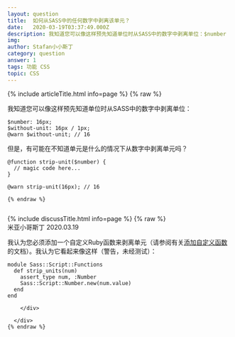 ```yaml
---
layout: question
title:  如何从SASS中的任何数字中剥离该单元？
date:   2020-03-19T03:37:49.000Z
description: 我知道您可以像这样预先知道单位时从SASS中的数字中剥离单位：$number  16px;$without-unit  16px / 1px;\`w...
img: 
author: Stafan小小斯丁
category: question
answer: 1
tags: 功能 CSS
topic: CSS
---
```

<div class="article-root">
  <div class="article">
    {% include articleTitle.html info=page %}
    {% raw %}
    <div class="article-content"><p><font style="vertical-align: inherit;"><font style="vertical-align: inherit;">我知道您可以像这样预先知道单位时从SASS中的数字中剥离单位：</font></font></p>

<pre><code>$number: 16px;<font></font>
$without-unit: 16px / 1px;<font></font>
@warn $without-unit; // 16<font></font>
</code></pre>

<p><font style="vertical-align: inherit;"><font style="vertical-align: inherit;">但是，有可能在不知道单元是什么的情况下从数字中剥离单元吗？</font></font></p>

<pre><code>@function strip-unit($number) {<font></font>
  // magic code here...<font></font>
}<font></font>
<font></font>
@warn strip-unit(16px); // 16<font></font>
</code></pre></div>
    {% endraw %}
  </div>
  <p style="height: 0;width:0;overflow: hidden;"> 第2304篇《如何从SASS中的任何数字中剥离该单元？》来自Winter(https://github.com/aiyld/aiyld.github.io)的站点</p>
  <div class="discuss-wrapper">
    {% include discussTitle.html info=page %}
    {% raw %}
    <div class="discuss-item">
        <div class="discuss-parent">
          <div class="discuss-meta">
            <span class="discuss-user">米亚小哥斯丁</span>
            <span class="discuss-time">2020.03.19</span>
          </div>
          <div class="discuss-comment"><p><font style="vertical-align: inherit;"><font style="vertical-align: inherit;">我认为您必须添加一个自定义Ruby函数来剥离单元（请参阅有关</font></font><a href="http://sass-lang.com/docs/yardoc/Sass/Script/Functions.html#adding_custom_functions" rel="nofollow"><font style="vertical-align: inherit;"><font style="vertical-align: inherit;">添加自定义函数</font></font></a><font style="vertical-align: inherit;"><font style="vertical-align: inherit;">的文档</font><font style="vertical-align: inherit;">）。</font><font style="vertical-align: inherit;">我认为它看起来像这样（警告，未经测试）：</font></font></p>

<pre class="lang-rb prettyprint-override"><code>module Sass::Script::Functions<font></font>
  def strip_units(num)<font></font>
    assert_type num, :Number<font></font>
    Sass::Script::Number.new(num.value)<font></font>
  end<font></font>
end<font></font>
</code></pre></div>
        </div>
        
      </div>
    {% endraw %}
  </div>
<div>
